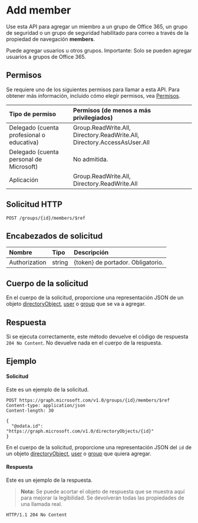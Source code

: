 # <a name="add-member"></a>Add member
Use esta API para agregar un miembro a un grupo de Office 365, un grupo de seguridad o un grupo de seguridad habilitado para correo a través de la propiedad de navegación **members**.

Puede agregar usuarios u otros grupos. Importante: Solo se pueden agregar usuarios a grupos de Office 365.

## <a name="permissions"></a>Permisos
Se requiere uno de los siguientes permisos para llamar a esta API. Para obtener más información, incluido cómo elegir permisos, vea [Permisos](../../../concepts/permissions_reference.md).

|Tipo de permiso      | Permisos (de menos a más privilegiados)              |
|:--------------------|:---------------------------------------------------------|
|Delegado (cuenta profesional o educativa) | Group.ReadWrite.All, Directory.ReadWrite.All, Directory.AccessAsUser.All    |
|Delegado (cuenta personal de Microsoft) | No admitida.    |
|Aplicación | Group.ReadWrite.All, Directory.ReadWrite.All |

## <a name="http-request"></a>Solicitud HTTP
<!-- { "blockType": "ignored" } -->
```http
POST /groups/{id}/members/$ref
```

## <a name="request-headers"></a>Encabezados de solicitud
| Nombre       | Tipo | Descripción|
|:---------------|:--------|:----------|
| Authorization  | string  | {token} de portador. Obligatorio. |

## <a name="request-body"></a>Cuerpo de la solicitud
En el cuerpo de la solicitud, proporcione una representación JSON de un objeto [directoryObject](../resources/directoryobject.md), [user](../resources/user.md) o [group](../resources/group.md) que se va a agregar.

## <a name="response"></a>Respuesta
Si se ejecuta correctamente, este método devuelve el código de respuesta `204 No Content`. No devuelve nada en el cuerpo de la respuesta.

## <a name="example"></a>Ejemplo
#### <a name="request"></a>Solicitud
Este es un ejemplo de la solicitud.
<!-- {
  "blockType": "request",
  "name": "create_directoryobject_from_group"
}-->
```http
POST https://graph.microsoft.com/v1.0/groups/{id}/members/$ref
Content-type: application/json
Content-length: 30

{
  "@odata.id": "https://graph.microsoft.com/v1.0/directoryObjects/{id}"
}
```
En el cuerpo de la solicitud, proporcione una representación JSON del `id` de un objeto [directoryObject](../resources/directoryobject.md), [user](../resources/user.md) o [group](../resources/group.md) que quiera agregar.

#### <a name="response"></a>Respuesta
Este es un ejemplo de la respuesta.
>**Nota:** Se puede acortar el objeto de respuesta que se muestra aquí para mejorar la legibilidad. Se devolverán todas las propiedades de una llamada real.
<!-- {
  "blockType": "response",
  "truncated": true,
  "@odata.type": "microsoft.graph.directoryObject"
} -->
```http
HTTP/1.1 204 No Content
```

<!-- uuid: 8fcb5dbc-d5aa-4681-8e31-b001d5168d79
2015-10-25 14:57:30 UTC -->
<!-- {
  "type": "#page.annotation",
  "description": "Create member",
  "keywords": "",
  "section": "documentation",
  "tocPath": ""
}-->